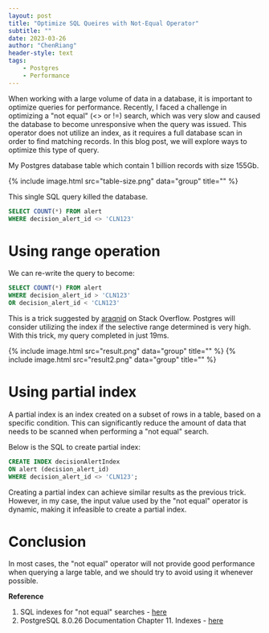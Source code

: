 ```yaml
---
layout: post
title: "Optimize SQL Queires with Not-Equal Operator"
subtitle: ""
date: 2023-03-26
author: "ChenRiang"
header-style: text
tags:
    - Postgres
    - Performance
---
```

When working with a large volume of data in a database, it is important to optimize queries for performance. Recently, I faced a challenge in optimizing a "not equal" (<> or !=) search, which was very slow and caused the database to become unresponsive when the query was issued. This operator does not utilize an index, as it requires a full database scan in order to find matching records. In this blog post, we will explore ways to optimize this type of query.


My Postgres database table which contain 1 billion records with size 155Gb. 

{% include image.html src="table-size.png" data="group" title="" %}


This single SQL query killed the database.

```sql
SELECT COUNT(*) FROM alert
WHERE decision_alert_id <> 'CLN123'
```


# Using range operation

We can re-write the query to become:
```sql 
SELECT COUNT(*) FROM alert
WHERE decision_alert_id > 'CLN123' 
OR decision_alert_id < 'CLN123' 
```

This is a trick suggested by [araqnid](https://stackoverflow.com/a/2866129) on Stack Overflow. Postgres will consider utilizing the index if the selective range determined is very high. With this trick, my query completed in just 19ms.

{% include image.html src="result.png" data="group" title="" %}
{% include image.html src="result2.png" data="group" title="" %}


# Using partial index 
A partial index is an index created on a subset of rows in a table, based on a specific condition. This can significantly reduce the amount of data that needs to be scanned when performing a "not equal" search.

Below is the SQL to create partial index:
```sql
CREATE INDEX decisionAlertIndex 
ON alert (decision_alert_id) 
WHERE decision_alert_id <> 'CLN123';
```

Creating a partial index can achieve similar results as the previous trick. However, in my case, the input value used by the "not equal" operator is dynamic, making it infeasible to create a partial index.



# Conclusion 
In most cases, the "not equal" operator will not provide good performance when querying a large table, and we should try to avoid using it whenever possible.



**Reference**
1. SQL indexes for "not equal" searches - [here](https://stackoverflow.com/questions/2864267/sql-indexes-for-not-equal-searches)
2. PostgreSQL 8.0.26 Documentation Chapter 11. Indexes - [here](https://www.postgresql.org/docs/8.0/indexes-partial.html)